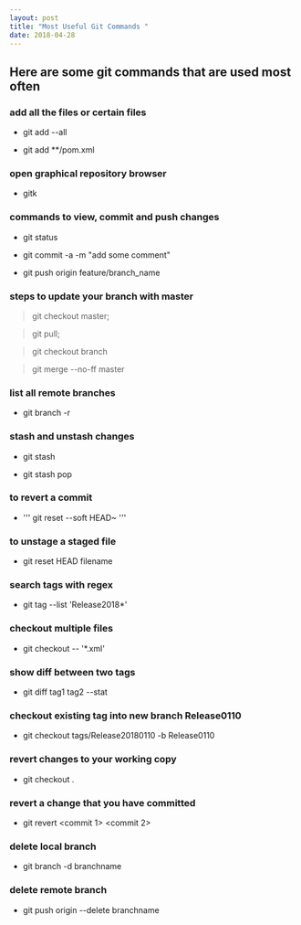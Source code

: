 ```yaml
---
layout: post
title: "Most Useful Git Commands "
date: 2018-04-28
---
```


## Here are some git commands that are used most often

### add all the files or certain files


- git add --all
 
- git add **/pom.xml


### open graphical repository browser

- gitk

### commands to view, commit and push changes

- git status 
 
- git commit -a -m "add some comment"

- git push origin feature/branch_name


### steps to update  your branch with master

> git checkout master;

> git pull;

> git checkout branch

> git merge --no-ff master
 
### list all remote branches

- git branch -r

### stash and unstash changes

- git stash
 
- git stash pop

### to revert a commit

- ''' git reset --soft HEAD~ '''

### to unstage a staged file

- git reset HEAD filename

### search tags with regex

- git tag --list 'Release2018*'
 
### checkout multiple files

- git checkout -- '*.xml'

### show diff between two tags

- git diff tag1 tag2 --stat
 
### checkout existing tag into new branch Release0110

- git checkout tags/Release20180110 -b Release0110
 
### revert changes to your working copy

- git checkout .
 
### revert a change that you have committed

- git revert <commit 1> <commit 2>
 
### delete local branch

- git branch -d branchname
 
### delete remote branch

- git push origin --delete branchname

